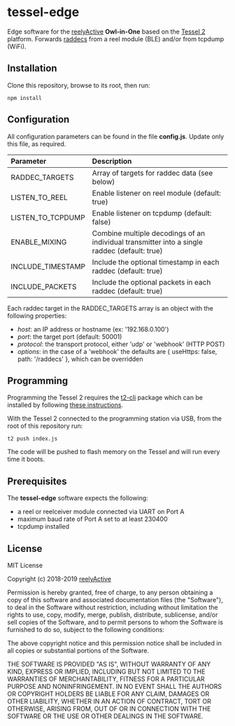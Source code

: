 tessel-edge
===========

Edge software for the [reelyActive](https://www.reelyactive.com) __Owl-in-One__ based on the [Tessel 2](https://tessel.io/) platform.  Forwards [raddecs](https://github.com/reelyactive/raddec/) from a reel module (BLE) and/or from tcpdump (WiFi).


Installation
------------

Clone this repository, browse to its root, then run:

    npm install


Configuration
-------------

All configuration parameters can be found in the file __config.js__.  Update only this file, as required.

| Parameter         | Description                                            | 
|:------------------|:-------------------------------------------------------|
| RADDEC_TARGETS    | Array of targets for raddec data (see below)           |
| LISTEN_TO_REEL    | Enable listener on reel module (default: true)         |
| LISTEN_TO_TCPDUMP | Enable listener on tcpdump (default: false)            |
| ENABLE_MIXING     | Combine multiple decodings of an individual transmitter into a single raddec (default: true) |
| INCLUDE_TIMESTAMP | Include the optional timestamp in each raddec (default: true) |
| INCLUDE_PACKETS   | Include the optional packets in each raddec (default: true) |

Each raddec target in the RADDEC_TARGETS array is an object with the following properties:
- _host_: an IP address or hostname (ex: '192.168.0.100')
- _port_: the target port (default: 50001)
- _protocol_: the transport protocol, either 'udp' or 'webhook' (HTTP POST)
- _options_: in the case of a 'webhook' the defaults are { useHttps: false, path: '/raddecs' }, which can be overridden


Programming
-----------

Programming the Tessel 2 requires the [t2-cli](https://www.npmjs.com/package/t2-cli) package which can be installed by following [these instructions](http://tessel.github.io/t2-start/).

With the Tessel 2 connected to the programming station via USB, from the root of this repository run:

    t2 push index.js

The code will be pushed to flash memory on the Tessel and will run every time it boots.


Prerequisites
-------------

The __tessel-edge__ software expects the following:
- a reel or reelceiver module connected via UART on Port A
- maximum baud rate of Port A set to at least 230400
- tcpdump installed


License
-------

MIT License

Copyright (c) 2018-2019 [reelyActive](https://www.reelyactive.com)

Permission is hereby granted, free of charge, to any person obtaining a copy of this software and associated documentation files (the "Software"), to deal in the Software without restriction, including without limitation the rights to use, copy, modify, merge, publish, distribute, sublicense, and/or sell copies of the Software, and to permit persons to whom the Software is furnished to do so, subject to the following conditions:

The above copyright notice and this permission notice shall be included in all copies or substantial portions of the Software.

THE SOFTWARE IS PROVIDED "AS IS", WITHOUT WARRANTY OF ANY KIND, EXPRESS OR 
IMPLIED, INCLUDING BUT NOT LIMITED TO THE WARRANTIES OF MERCHANTABILITY, 
FITNESS FOR A PARTICULAR PURPOSE AND NONINFRINGEMENT. IN NO EVENT SHALL THE 
AUTHORS OR COPYRIGHT HOLDERS BE LIABLE FOR ANY CLAIM, DAMAGES OR OTHER 
LIABILITY, WHETHER IN AN ACTION OF CONTRACT, TORT OR OTHERWISE, ARISING FROM, 
OUT OF OR IN CONNECTION WITH THE SOFTWARE OR THE USE OR OTHER DEALINGS IN 
THE SOFTWARE.
